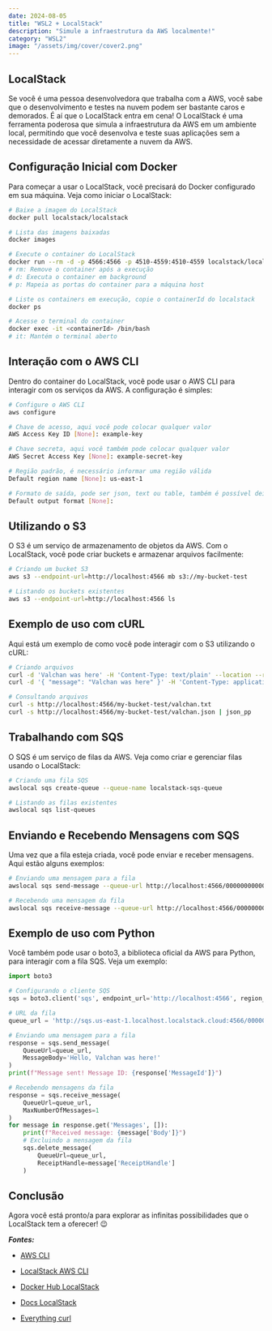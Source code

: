 ```yaml
---
date: 2024-08-05
title: "WSL2 + LocalStack"
description: "Simule a infraestrutura da AWS localmente!"
category: "WSL2"
image: "/assets/img/cover/cover2.png"
---
```


## LocalStack

Se você é uma pessoa desenvolvedora que trabalha com a AWS, você sabe que o desenvolvimento e testes na nuvem podem ser bastante caros e demorados. É aí que o LocalStack entra em cena! O LocalStack é uma ferramenta poderosa que simula a infraestrutura da AWS em um ambiente local, permitindo que você desenvolva e teste suas aplicações sem a necessidade de acessar diretamente a nuvem da AWS.

## Configuração Inicial com Docker

Para começar a usar o LocalStack, você precisará do Docker configurado em sua máquina. Veja como iniciar o LocalStack:

```bash
# Baixe a imagem do LocalStack
docker pull localstack/localstack

# Lista das imagens baixadas
docker images

# Execute o container do LocalStack
docker run --rm -d -p 4566:4566 -p 4510-4559:4510-4559 localstack/localstack
# rm: Remove o container após a execução
# d: Executa o container em background
# p: Mapeia as portas do container para a máquina host

# Liste os containers em execução, copie o containerId do localstack
docker ps

# Acesse o terminal do container
docker exec -it <containerId> /bin/bash
# it: Mantém o terminal aberto
```

## Interação com o AWS CLI

Dentro do container do LocalStack, você pode usar o AWS CLI para interagir com os serviços da AWS. A configuração é simples:

```bash
# Configure o AWS CLI
aws configure

# Chave de acesso, aqui você pode colocar qualquer valor
AWS Access Key ID [None]: example-key 

# Chave secreta, aqui você também pode colocar qualquer valor
AWS Secret Access Key [None]: example-secret-key 

# Região padrão, é necessário informar uma região válida
Default region name [None]: us-east-1 

# Formato de saída, pode ser json, text ou table, também é possível deixar em branco
Default output format [None]: 
```

## Utilizando o S3

O S3 é um serviço de armazenamento de objetos da AWS. Com o LocalStack, você pode criar buckets e armazenar arquivos facilmente:

```bash
# Criando um bucket S3
aws s3 --endpoint-url=http://localhost:4566 mb s3://my-bucket-test

# Listando os buckets existentes
aws s3 --endpoint-url=http://localhost:4566 ls
```

## Exemplo de uso com cURL

Aqui está um exemplo de como você pode interagir com o S3 utilizando o cURL:

```bash
# Criando arquivos
curl -d 'Valchan was here' -H 'Content-Type: text/plain' --location --request PUT 'http://localhost:4566/my-bucket-test/valchan.txt'
curl -d '{ "message": "Valchan was here" }' -H 'Content-Type: application/json' --location --request PUT 'http://localhost:4566/my-bucket-test/valchan.json'

# Consultando arquivos
curl -s http://localhost:4566/my-bucket-test/valchan.txt
curl -s http://localhost:4566/my-bucket-test/valchan.json | json_pp
```

## Trabalhando com SQS

O SQS é um serviço de filas da AWS. Veja como criar e gerenciar filas usando o LocalStack:

```bash
# Criando uma fila SQS
awslocal sqs create-queue --queue-name localstack-sqs-queue

# Listando as filas existentes
awslocal sqs list-queues
```

## Enviando e Recebendo Mensagens com SQS

Uma vez que a fila esteja criada, você pode enviar e receber mensagens. Aqui estão alguns exemplos:

```bash
# Enviando uma mensagem para a fila
awslocal sqs send-message --queue-url http://localhost:4566/000000000000/localstack-sqs-queue --message-body "Hello, LocalStack!"

# Recebendo uma mensagem da fila
awslocal sqs receive-message --queue-url http://localhost:4566/000000000000/localstack-sqs-queue
```

## Exemplo de uso com Python

Você também pode usar o boto3, a biblioteca oficial da AWS para Python, para interagir com a fila SQS. Veja um exemplo:

```python
import boto3

# Configurando o cliente SQS
sqs = boto3.client('sqs', endpoint_url='http://localhost:4566', region_name='us-east-1', aws_access_key_id='example-key', aws_secret_access_key='example-secret-key')

# URL da fila
queue_url = 'http://sqs.us-east-1.localhost.localstack.cloud:4566/000000000000/localstack-sqs-queue'

# Enviando uma mensagem para a fila
response = sqs.send_message(
    QueueUrl=queue_url,
    MessageBody='Hello, Valchan was here!'
)
print(f"Message sent! Message ID: {response['MessageId']}")

# Recebendo mensagens da fila
response = sqs.receive_message(
    QueueUrl=queue_url,
    MaxNumberOfMessages=1
)
for message in response.get('Messages', []):
    print(f"Received message: {message['Body']}")
    # Excluindo a mensagem da fila
    sqs.delete_message(
        QueueUrl=queue_url,
        ReceiptHandle=message['ReceiptHandle']
    )
```

## Conclusão

Agora você está pronto/a para explorar as infinitas possibilidades que o LocalStack tem a oferecer! 😉

***Fontes:***

- <a href="https://docs.aws.amazon.com/cli/latest/userguide/cli-chap-welcome.html" target="_blank" rel="nofollow, noreferrer,noopener,external">AWS CLI</a>

- <a href="https://docs.localstack.cloud/user-guide/integrations/aws-cli" target="_blank" rel="nofollow, noreferrer,noopener,external">LocalStack AWS CLI</a>

- <a href="https://hub.docker.com/r/localstack/localstack" target="_blank" rel="nofollow, noreferrer,noopener,external">Docker Hub LocalStack</a>

- <a href="https://docs.localstack.cloud/user-guide/aws/feature-coverage" target="_blank" rel="nofollow, noreferrer,noopener,external">Docs LocalStack</a>

- <a href="https://everything.curl.dev/index.html" target="_blank" rel="nofollow, noreferrer,noopener,external">Everything curl</a>
